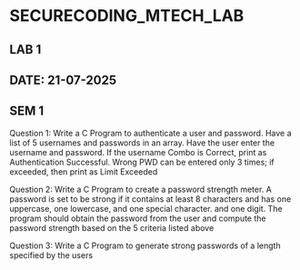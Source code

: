 # SECURECODING_MTECH_LAB
## LAB 1 
## DATE: 21-07-2025
## SEM 1
Question 1: Write a C Program to authenticate a user and password. Have a list of 5 usernames and passwords in an array. Have the user enter the username and password. If the username Combo is Correct, print as Authentication Successful. Wrong PWD can be entered only 3 times; if exceeded, then print as Limit Exceeded 

Question 2: Write a C Program to create a password strength meter. A password is set to be strong if it contains at least 8 characters and has one uppercase, one lowercase, and one special character. and one digit. The program should obtain the password from the user and compute the password strength based on the 5 criteria listed above 

Question 3: Write a C Program to generate strong passwords of a length specified by the users 

